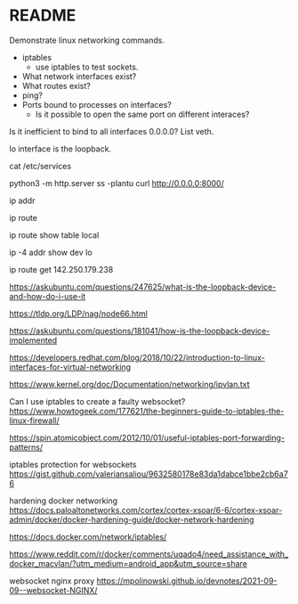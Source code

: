 # README

Demonstrate linux networking commands.  

* iptables
    * use iptables to test sockets.  
* What network interfaces exist?
* What routes exist?
* ping?  
* Ports bound to processes on interfaces?
    * Is it possible to open the same port on different interaces?  



Is it inefficient to bind to all interfaces 0.0.0.0?
List veth.


lo interface is the loopback.

cat /etc/services 


python3 -m http.server 
ss -plantu
curl http://0.0.0.0:8000/    

ip addr

ip route 

ip route show table local

ip -4 addr show dev lo

ip route get 142.250.179.238




https://askubuntu.com/questions/247625/what-is-the-loopback-device-and-how-do-i-use-it

https://tldp.org/LDP/nag/node66.html

https://askubuntu.com/questions/181041/how-is-the-loopback-device-implemented

https://developers.redhat.com/blog/2018/10/22/introduction-to-linux-interfaces-for-virtual-networking


https://www.kernel.org/doc/Documentation/networking/ipvlan.txt

Can I use iptables to create a faulty websocket?
https://www.howtogeek.com/177621/the-beginners-guide-to-iptables-the-linux-firewall/

https://spin.atomicobject.com/2012/10/01/useful-iptables-port-forwarding-patterns/

iptables protection for websockets
https://gist.github.com/valeriansaliou/9632580178e83da1dabce1bbe2cb6a76


hardening docker networking
https://docs.paloaltonetworks.com/cortex/cortex-xsoar/6-6/cortex-xsoar-admin/docker/docker-hardening-guide/docker-network-hardening

https://docs.docker.com/network/iptables/


https://www.reddit.com/r/docker/comments/uqado4/need_assistance_with_docker_macvlan/?utm_medium=android_app&utm_source=share


websocket nginx proxy
https://mpolinowski.github.io/devnotes/2021-09-09--websocket-NGINX/
